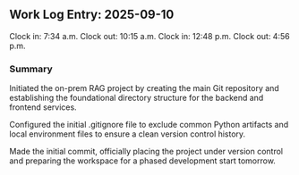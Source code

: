 ## Work Log Entry: 2025-09-10

Clock in: 7:34 a.m.
Clock out: 10:15 a.m.
Clock in: 12:48 p.m.
Clock out: 4:56 p.m.

### Summary

Initiated the on-prem RAG project by creating the main Git repository and establishing the foundational directory structure for the backend and frontend services.

Configured the initial .gitignore file to exclude common Python artifacts and local environment files to ensure a clean version control history.

Made the initial commit, officially placing the project under version control and preparing the workspace for a phased development start tomorrow.